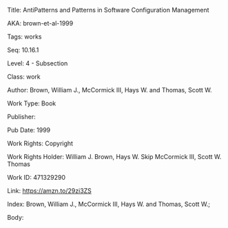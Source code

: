Title: AntiPatterns and Patterns in Software Configuration Management 


AKA: brown-et-al-1999 

Tags: works 

Seq:  10.16.1 

Level: 4 - Subsection  

Class: work 

Author: Brown, William J., McCormick III, Hays W. and Thomas, Scott W.

Work Type: Book

Publisher: 

Pub Date: 1999

Work Rights:  Copyright

Work Rights Holder: William J. Brown, Hays W. Skip McCormick III, Scott W. Thomas

Work ID: 471329290

Link: https://amzn.to/29zi3ZS 

Index: Brown, William J., McCormick III, Hays W. and Thomas, Scott W.;  

Body:  

